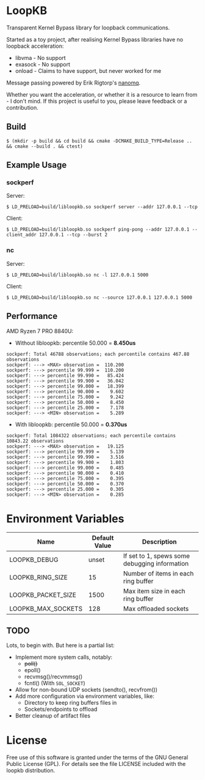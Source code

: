 # LoopKB
Transparent Kernel Bypass library for loopback communications.

Started as a toy project, after realising Kernel Bypass libraries have no loopback acceleration:
 * libvma - No support
 * exasock - No support
 * onload - Claims to have support, but never worked for me

Message passing powered by Erik Rigtorp's [nanomq](https://github.com/rigtorp/nanomq).

Whether you want the acceleration, or whether it is a resource to learn from - I don't mind. If this project is useful to you, please leave feedback
or a contribution.

## Build
```
$ (mkdir -p build && cd build && cmake -DCMAKE_BUILD_TYPE=Release ..  && cmake --build . && ctest)
```

## Example Usage

### sockperf
Server:
```
$ LD_PRELOAD=build/libloopkb.so sockperf server --addr 127.0.0.1 --tcp
```

Client:
```
$ LD_PRELOAD=build/libloopkb.so sockperf ping-pong --addr 127.0.0.1 --client_addr 127.0.0.1 --tcp --burst 2
```

### nc
Server:
```
$ LD_PRELOAD=build/libloopkb.so nc -l 127.0.0.1 5000
```

Client:
```
$ LD_PRELOAD=build/libloopkb.so nc --source 127.0.0.1 127.0.0.1 5000
```

## Performance
AMD Ryzen 7 PRO 8840U:
 * Without libloopkb: percentile 50.000 = **8.450us**
```
sockperf: Total 46788 observations; each percentile contains 467.88 observations
sockperf: ---> <MAX> observation =  110.200
sockperf: ---> percentile 99.999 =  110.200
sockperf: ---> percentile 99.990 =   85.424
sockperf: ---> percentile 99.900 =   36.042
sockperf: ---> percentile 99.000 =   18.399
sockperf: ---> percentile 90.000 =    9.602
sockperf: ---> percentile 75.000 =    9.242
sockperf: ---> percentile 50.000 =    8.450
sockperf: ---> percentile 25.000 =    7.178
sockperf: ---> <MIN> observation =    5.289
```
 * With libloopkb: percentile 50.000 = **0.370us**
```
sockperf: Total 1084322 observations; each percentile contains 10843.22 observations
sockperf: ---> <MAX> observation =   19.125
sockperf: ---> percentile 99.999 =    5.139
sockperf: ---> percentile 99.990 =    3.516
sockperf: ---> percentile 99.900 =    1.803
sockperf: ---> percentile 99.000 =    0.485
sockperf: ---> percentile 90.000 =    0.410
sockperf: ---> percentile 75.000 =    0.395
sockperf: ---> percentile 50.000 =    0.370
sockperf: ---> percentile 25.000 =    0.305
sockperf: ---> <MIN> observation =    0.285
```

# Environment Variables
| Name               | Default Value | Description                                   |
|--------------------|---------------|-----------------------------------------------|
| LOOPKB_DEBUG       | unset         | If set to 1, spews some debugging information |
| LOOPKB_RING_SIZE   | 15            | Number of items in each ring buffer           |
| LOOPKB_PACKET_SIZE | 1500          | Max item size in each ring buffer             |
| LOOPKB_MAX_SOCKETS | 128           | Max offloaded sockets                         |

## TODO
Lots, to begin with. But here is a partial list:
 * Implement more system calls, notably:
   * ~~poll()~~
   * epoll()
   * recvmsg()/recvmmsg()
   * fcntl() (With `SOL_SOCKET`)
 * Allow for non-bound UDP sockets (sendto(), recvfrom())
 * Add more configuration via environment variables, like:
   * Directory to keep ring buffers files in
   * Sockets/endpoints to offload
 * Better cleanup of artifact files

# License
Free use of this software is granted under the terms of the GNU General Public License (GPL). For details see the file LICENSE included with the loopkb distribution.
